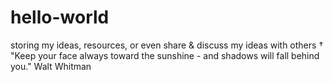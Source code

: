 # hello-world
storing my ideas, resources, or even share &amp; discuss my ideas with others † "Keep your face always toward the sunshine - and shadows will fall behind you." Walt Whitman 
